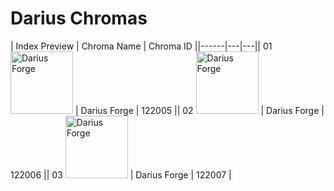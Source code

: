 # Darius Chromas

| Index  Preview | Chroma Name | Chroma ID ||------|---|---|| 01  <img src='https://raw.communitydragon.org/latest/plugins/rcp-be-lol-game-data/global/default/v1/champion-chroma-images/122/122005.png' alt='Darius Forge' width='100'> | Darius Forge | 122005 || 02  <img src='https://raw.communitydragon.org/latest/plugins/rcp-be-lol-game-data/global/default/v1/champion-chroma-images/122/122006.png' alt='Darius Forge' width='100'> | Darius Forge | 122006 || 03  <img src='https://raw.communitydragon.org/latest/plugins/rcp-be-lol-game-data/global/default/v1/champion-chroma-images/122/122007.png' alt='Darius Forge' width='100'> | Darius Forge | 122007 |